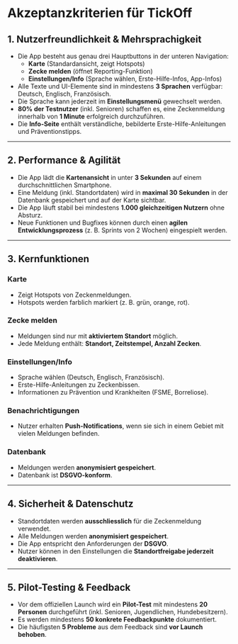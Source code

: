 # Akzeptanzkriterien für TickOff

## 1. Nutzerfreundlichkeit & Mehrsprachigkeit
- Die App besteht aus genau drei Hauptbuttons in der unteren Navigation:  
  - **Karte** (Standardansicht, zeigt Hotspots)  
  - **Zecke melden** (öffnet Reporting-Funktion)  
  - **Einstellungen/Info** (Sprache wählen, Erste-Hilfe-Infos, App-Infos)  
- Alle Texte und UI-Elemente sind in mindestens **3 Sprachen** verfügbar: Deutsch, Englisch, Französisch.  
- Die Sprache kann jederzeit im **Einstellungsmenü** gewechselt werden.  
- **80% der Testnutzer** (inkl. Senioren) schaffen es, eine Zeckenmeldung innerhalb von **1 Minute** erfolgreich durchzuführen.  
- Die **Info-Seite** enthält verständliche, bebilderte Erste-Hilfe-Anleitungen und Präventionstipps.  

---

## 2. Performance & Agilität
- Die App lädt die **Kartenansicht** in unter **3 Sekunden** auf einem durchschnittlichen Smartphone.  
- Eine Meldung (inkl. Standortdaten) wird in **maximal 30 Sekunden** in der Datenbank gespeichert und auf der Karte sichtbar.  
- Die App läuft stabil bei mindestens **1.000 gleichzeitigen Nutzern** ohne Absturz.  
- Neue Funktionen und Bugfixes können durch einen **agilen Entwicklungsprozess** (z. B. Sprints von 2 Wochen) eingespielt werden.  

---

## 3. Kernfunktionen
### Karte
- Zeigt Hotspots von Zeckenmeldungen.  
- Hotspots werden farblich markiert (z. B. grün, orange, rot).  

### Zecke melden
- Meldungen sind nur mit **aktiviertem Standort** möglich.  
- Jede Meldung enthält: **Standort, Zeitstempel, Anzahl Zecken**.  

### Einstellungen/Info
- Sprache wählen (Deutsch, Englisch, Französisch).  
- Erste-Hilfe-Anleitungen zu Zeckenbissen.  
- Informationen zu Prävention und Krankheiten (FSME, Borreliose).  

### Benachrichtigungen
- Nutzer erhalten **Push-Notifications**, wenn sie sich in einem Gebiet mit vielen Meldungen befinden.  

### Datenbank
- Meldungen werden **anonymisiert gespeichert**.  
- Datenbank ist **DSGVO-konform**.  

---

## 4. Sicherheit & Datenschutz
- Standortdaten werden **ausschliesslich** für die Zeckenmeldung verwendet.  
- Alle Meldungen werden **anonymisiert gespeichert**.  
- Die App entspricht den Anforderungen der **DSGVO**.  
- Nutzer können in den Einstellungen die **Standortfreigabe jederzeit deaktivieren**.  

---

## 5. Pilot-Testing & Feedback
- Vor dem offiziellen Launch wird ein **Pilot-Test** mit mindestens **20 Personen** durchgeführt (inkl. Senioren, Jugendlichen, Hundebesitzern).  
- Es werden mindestens **50 konkrete Feedbackpunkte** dokumentiert.  
- Die häufigsten **5 Probleme** aus dem Feedback sind **vor Launch behoben**.  

